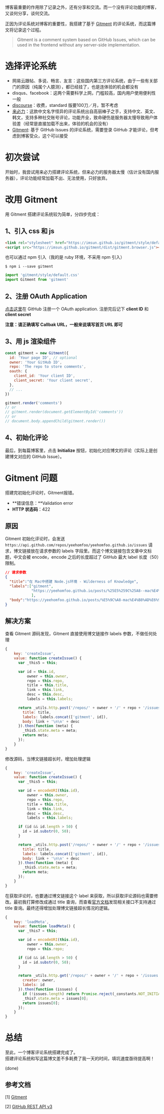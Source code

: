 博客最重要的作用除了记录之外，还有分享和交流。而一个没有评论功能的博客，又谈何分享，谈何交流。  

正因为评论系统对博客的重要性，我搭建了基于 [Gitment](https://github.com/imsun/gitment) 的评论系统，而这篇博文将记录这个过程。

> Gitment is a comment system based on GitHub Issues, which can be used in the frontend without any server-side implementation.

# 选择评论系统
* 网易云跟帖、多说、畅言、友言：这些国内第三方评论系统，由于一些有关部门的原因（纯属个人臆测），都已经挂了，也是连体验的机会都没有
* disqus、facebook：这两个需要科学上网，门槛较高，国内用户使用便利性一般
* [discourse](https://www.discourse.org/)：收费，standard 版要100刀／月，暂不考虑
* [来必力](https://livere.com/)：这款中文名字怪异的评论系统出自高丽棒子之手，支持中文、英文、韩文，支持多种社交账号评论，功能齐全，致命硬伤是服务器太慢导致用户体验差（经常是直接加载不出来，体验的机会的没有）
* [Gitment](https://github.com/imsun/gitment): 基于 GitHub Issues 的评论系统，需要登录 GitHub 才能评论，但考虑到博客受众，这个可以接受

# 初次尝试
开始时，我尝试用来必力搭建评论系统，但来必力的服务器太慢（估计没有国内服务器），评论功能经常加载不出、无法使用，只好放弃。

# 改用 Gitment
用 Gitment 搭建评论系统较为简单，分四步完成：
## 1、引入 css 和 js
```html
<link rel="stylesheet" href="https://imsun.github.io/gitment/style/default.css">
<script src="https://imsun.github.io/gitment/dist/gitment.browser.js"></script>
```
也可以通过 npm 引入（我的是 ruby 环境，不采用 npm 引入）
```shell
$ npm i --save gitment
```
```js
import 'gitment/style/default.css'
import Gitment from 'gitment'
```
## 2、注册 OAuth Application
[点击这里](https://github.com/settings/applications/new)在 GitHub 注册一个 OAuth application. 注册完后记下 __client ID__ 和 __client secret__


__注意：请正确填写 Callbak URL，一般来说填写首页 URL 即可__

## 3、用 js 渲染组件
```js
const gitment = new Gitment({
  id: 'Your page ID', // optional
  owner: 'Your GitHub ID',
  repo: 'The repo to store comments',
  oauth: {
    client_id: 'Your client ID',
    client_secret: 'Your client secret',
  },
  // ...
})

gitment.render('comments')
// or
// gitment.render(document.getElementById('comments'))
// or
// document.body.appendChild(gitment.render())
```

## 4、初始化评论
最后，到每篇博客里，点击 __Initialize__ 按钮，初始化对应博文的评论（实际上是创建博文对应的 GitHub Issue）。

# Gitment 问题
搭建完初始化评论时，Gitment报错。  
* **错误信息：**Validation error
* **HTTP 状态码**：422

## 原因

Gitment 初始化评论时，会发送 `https://api.github.com/repos/yeehomfoo/yeehomfoo.github.io/issues` 请求，博文链接放在请求参数的 labels 字段里。而这个博文链接包含文章中文标题，中文会被 encode，encode 之后的长度超过了 GitHub 最大 label 长度（50）限制。
```json
// 请求参数
{
  "title":"在 Mac中搭建 Node.js环境 - Wilderness of Knowledge",
  "labels":["gitment",
            "https://yeehomfoo.github.io/posts/%25E5%259C%25A8--mac%E4%B8%AD%E6%90%AD%E5%BB%BA-node.js%E7%8E%AF%E5%A2%83/"
            ],
  "body":"https://yeehomfoo.github.io/posts/%E5%9C%A8-mac%E4%B8%AD%E6%90%AD%E5%BB%BA-node.js%E7%8E%AF%E5%A2%83/\n\n"
}

```

## 解决方案

查看 Gitment 源码发现，Gitment 直接使用博文链接作 labels 参数，不做任何处理
```js
{
    key: 'createIssue',
    value: function createIssue() {
      var _this5 = this;

      var id = this.id,
          owner = this.owner,
          repo = this.repo,
          title = this.title,
          link = this.link,
          desc = this.desc,
          labels = this.labels;

      return _utils.http.post('/repos/' + owner + '/' + repo + '/issues', {
        title: title,
        labels: labels.concat(['gitment', id]),
        body: link + '\n\n' + desc
      }).then(function (meta) {
        _this5.state.meta = meta;
        return meta;
      });
    }
}
```

修改源码，当博文链接超长时，增加处理逻辑
```js
{
    key: 'createIssue',
    value: function createIssue() {
      var _this5 = this;

      var id = encodeURI(this.id),
          owner = this.owner,
          repo = this.repo,
          title = this.title,
          link = this.link,
          desc = this.desc,
          labels = this.labels;

      if (id && id.length > 50) {
        id = id.substr(0, 50);
      }

      return _utils.http.post('/repos/' + owner + '/' + repo + '/issues', {
        title: title,
        labels: labels.concat(['gitment', id]),
        body: link + '\n\n' + desc
      }).then(function (meta) {
        _this5.state.meta = meta;
        return meta;
      });
    }
}
```
在获取评论时，也要通过博文链接这个 label 来获取，所以获取评论源码也需要修改。最初我打算修改成通过 title 查询，而查看[官方文档](https://developer.github.com/v3/issues/#list-issues-for-a-repository)发现相关接口不支持通过 title 查询。最终还得增加处理博文链接超长情况的逻辑。
```js
{
    key: 'loadMeta',
    value: function loadMeta() {
      var _this7 = this;

      var id = encodeURI(this.id),
          owner = this.owner,
          repo = this.repo;

      if (id && id.length > 50) {
        id = id.substr(0, 50);
      }

      return _utils.http.get('/repos/' + owner + '/' + repo + '/issues', {
        creator: owner,
        labels: id
      }).then(function (issues) {
        if (!issues.length) return Promise.reject(_constants.NOT_INITIALIZED_ERROR);
        _this7.state.meta = issues[0];
        return issues[0];
      });
    }
}
```


# 总结
至此，一个博客评论系统搭建完成了。  
搭建评论系统和写这篇博文差不多耗费了我一天的时间，填坑速度亟待提高啊！


(done)


## 参考文档

[1] [Gitment](https://github.com/imsun/gitment)


[2] [GitHub REST API v3](https://developer.github.com/v3/)
